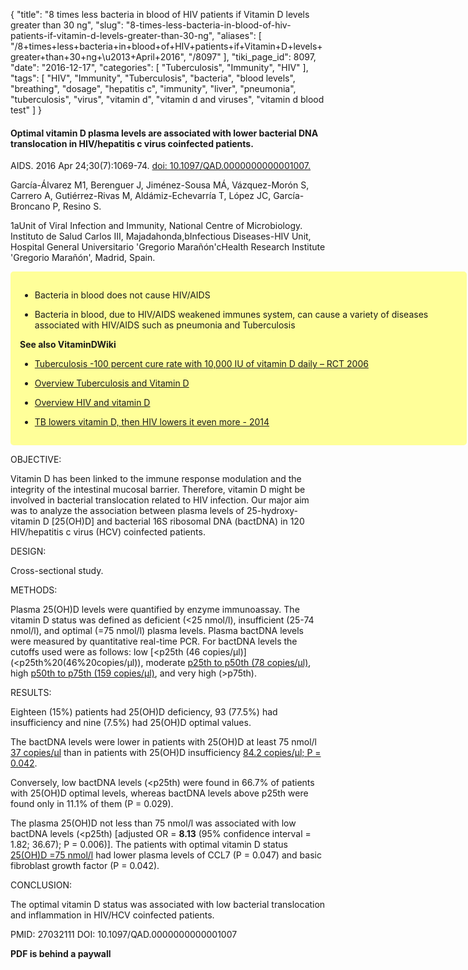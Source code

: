 {
    "title": "8 times less bacteria in blood of HIV patients if Vitamin D levels greater than 30 ng",
    "slug": "8-times-less-bacteria-in-blood-of-hiv-patients-if-vitamin-d-levels-greater-than-30-ng",
    "aliases": [
        "/8+times+less+bacteria+in+blood+of+HIV+patients+if+Vitamin+D+levels+greater+than+30+ng+\u2013+April+2016",
        "/8097"
    ],
    "tiki_page_id": 8097,
    "date": "2016-12-17",
    "categories": [
        "Tuberculosis",
        "Immunity",
        "HIV"
    ],
    "tags": [
        "HIV",
        "Immunity",
        "Tuberculosis",
        "bacteria",
        "blood levels",
        "breathing",
        "dosage",
        "hepatitis c",
        "immunity",
        "liver",
        "pneumonia",
        "tuberculosis",
        "virus",
        "vitamin d",
        "vitamin d and viruses",
        "vitamin d blood test"
    ]
}


#### Optimal vitamin D plasma levels are associated with lower bacterial DNA translocation in HIV/hepatitis c virus coinfected patients.

AIDS. 2016 Apr 24;30(7):1069-74. [doi: 10.1097/QAD.0000000000001007.](https://doi.org/10.1097/QAD.0000000000001007.)

García-Álvarez M1, Berenguer J, Jiménez-Sousa MÁ, Vázquez-Morón S, Carrero A, Gutiérrez-Rivas M, Aldámiz-Echevarría T, López JC, García-Broncano P, Resino S.

1aUnit of Viral Infection and Immunity, National Centre of Microbiology. Instituto de Salud Carlos III, Majadahonda,bInfectious Diseases-HIV Unit, Hospital General Universitario 'Gregorio Marañón'cHealth Research Institute 'Gregorio Marañón', Madrid, Spain.

<div class="border" style="background-color:#FF9;padding:15px;margin:10px 0;border-radius:5px;width:700px">

* Bacteria in blood does not cause HIV/AIDS

* Bacteria in blood, due to HIV/AIDS weakened immunes system, can cause a variety of diseases associated with HIV/AIDS such as pneumonia   and Tuberculosis

 **See also VitaminDWiki** 

* [Tuberculosis -100 percent cure rate with 10,000 IU of vitamin D daily – RCT 2006](/posts/tuberculosis-100-percent-cure-rate-with-10000-iu-of-vitamin-d-daily-rct-2006)

* [Overview Tuberculosis and Vitamin D](/posts/overview-tuberculosis-and-vitamin-d)

* [Overview HIV and vitamin D](/posts/overview-hiv-and-vitamin-d)

* [TB lowers vitamin D, then HIV lowers it even more - 2014](/posts/tb-lowers-vitamin-d-then-hiv-lowers-it-even-more-2014)

</div>

OBJECTIVE:

Vitamin D has been linked to the immune response modulation and the integrity of the intestinal mucosal barrier. Therefore, vitamin D might be involved in bacterial translocation related to HIV infection. Our major aim was to analyze the association between plasma levels of 25-hydroxy-vitamin D <span>[25(OH)D]</span> and bacterial 16S ribosomal DNA (bactDNA) in 120 HIV/hepatitis c virus (HCV) coinfected patients.

DESIGN:

Cross-sectional study.

METHODS:

Plasma 25(OH)D levels were quantified by enzyme immunoassay. The vitamin D status was defined as deficient (<25 nmol/l), insufficient (25-74 nmol/l), and optimal (=75 nmol/l) plasma levels. Plasma bactDNA levels were measured by quantitative real-time PCR. For bactDNA levels the cutoffs used were as follows: low [<p25th (46 copies/µl)](<p25th%20(46%20copies/µl)), moderate [p25th to p50th (78 copies/µl)](p25th%20to%20p50th%20(78%20copies/µl)), high [p50th to p75th (159 copies/µl)](p50th%20to%20p75th%20(159%20copies/µl)), and very high (>p75th).

RESULTS:

Eighteen (15%) patients had 25(OH)D deficiency, 93 (77.5%) had insufficiency and nine (7.5%) had 25(OH)D optimal values. 

The bactDNA levels were lower in patients with 25(OH)D at least 75 nmol/l [37 copies/µl](37%20copies/µl) than in patients with 25(OH)D insufficiency [84.2 copies/µl; P = 0.042](84.2%20copies/µl;%20P%20=%200.042). 

Conversely, low bactDNA levels (<p25th) were found in 66.7% of patients with 25(OH)D optimal levels, whereas bactDNA levels above p25th were found only in 11.1% of them (P = 0.029). 

The plasma 25(OH)D not less than 75 nmol/l was associated with low bactDNA levels (<p25th) <span>[adjusted OR = __8.13__ (95% confidence interval = 1.82; 36.67); P = 0.006)]</span>. The patients with optimal vitamin D status [25(OH)D =75 nmol/l](25(OH)D%20=75%20nmol/l) had lower plasma levels of CCL7 (P = 0.047) and basic fibroblast growth factor (P = 0.042).

CONCLUSION:

The optimal vitamin D status was associated with low bacterial translocation and inflammation in HIV/HCV coinfected patients.

PMID: 27032111 DOI: 10.1097/QAD.0000000000001007

 **PDF is behind a paywall**